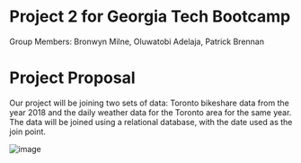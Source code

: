 # Project 2 for Georgia Tech Bootcamp

Group Members: Bronwyn Milne, Oluwatobi Adelaja, Patrick Brennan

# Project Proposal

Our project will be joining two sets of data: Toronto bikeshare data from the year 2018 and the daily weather data for the Toronto area for the same year.
The data will be joined using a relational database, with the date used as the join point.

![image](https://user-images.githubusercontent.com/112402761/205779840-db3b18d2-50a7-4f32-b0ca-f801f7d5f110.png)

